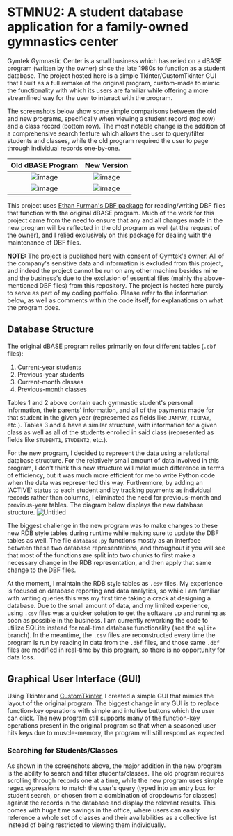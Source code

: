 # STMNU2: A student database application for a family-owned gymnastics center

Gymtek Gymnastic Center is a small business which has relied on a dBASE program (written by the owner) since the late 1980s to function as a student database. The project hosted here is a simple Tkinter/CustomTkinter GUI that I built as a full remake of the original program, custom-made to mimic the functionality with which its users are familiar while offering a more streamlined way for the user to interact with the program.

The screenshots below show some simple comparisons between the old and new programs, specifically when viewing a student record (top row) and a class record (bottom row). The most notable change is the addition of a comprehensive search feature which allows the user to query/filter students and classes, while the old program required the user to page through individual records one-by-one.

Old dBASE Program             |  New Version
:-------------------------:|:-------------------------:
![image](https://github.com/user-attachments/assets/4b0df317-dba5-4ee1-a897-cf750566c8f1) | ![image](https://github.com/user-attachments/assets/a078eec4-33e9-47e6-a352-f8a54de8f6bd)
![image](https://github.com/user-attachments/assets/84fc4494-acc7-4b7d-b40c-e55493403cb0) | ![image](https://github.com/user-attachments/assets/d33507b0-cde4-4ce1-929d-df10ccc1bcfc)

This project uses [Ethan Furman's DBF package](https://github.com/ethanfurman/dbf) for reading/writing DBF files that function with the original dBASE program. Much of the work for this project came from the need to ensure that any and all changes made in the new program will be reflected in the old program as well (at the request of the owner), and I relied exclusively on this package for dealing with the maintenance of DBF files.

**NOTE:** The project is published here with consent of Gymtek's owner. All of the company's sensitive data and information is excluded from this project, and indeed the project cannot be run on any other machine besides mine and the business's due to the exclusion of essential files (mainly the above-mentioned DBF files) from this repository. The project is hosted here purely to serve as part of my coding portfolio. Please refer to the information below, as well as comments within the code itself, for explanations on what the program does.


## Database Structure
The original dBASE program relies primarily on four different tables (`.dbf` files):
  1. Current-year students
  2. Previous-year students
  3. Current-month classes
  4. Previous-month classes

Tables 1 and 2 above contain each gymnastic student's personal information, their parents' information, and all of the payments made for that student in the given year (represented as fields like `JANPAY`, `FEBPAY`, etc.). Tables 3 and 4 have a similar structure, with information for a given class as well as all of the students enrolled in said class (represented as fields like `STUDENT1`, `STUDENT2`, etc.).

For the new program, I decided to represent the data using a relational database structure. For the relatively small amount of data involved in this program, I don't think this new structure will make much difference in terms of efficiency, but it was much more efficient for me to write Python code when the data was represented this way. Furthermore, by adding an 'ACTIVE' status to each student and by tracking payments as individual records rather than columns, I eliminated the need for previous-month and previous-year tables. The diagram below displays the new database structure.
![Untitled](https://github.com/user-attachments/assets/66072761-c98c-4dbc-aee8-d5ba94e25842)


The biggest challenge in the new program was to make changes to these new RDB style tables during runtime while making sure to update the DBF tables as well. The file `database.py` functions mostly as an interface between these two database representations, and throughout it you will see that most of the functions are split into two chunks to first make a necessary change in the RDB representation, and then apply that same change to the DBF files.

At the moment, I maintain the RDB style tables as `.csv` files. My experience is focused on database reporting and data analytics, so while I am familiar with writing queries this was my first time taking a crack at designing a database. Due to the small amount of data, and my limited experience, using `.csv` files was a quicker solution to get the software up and running as soon as possible in the business. I am currently reworking the code to utilize SQLite instead for real-time database functionality (see the `sqlite` branch). In the meantime, the `.csv` files are reconstructed every time the program is run by reading in data from the `.dbf` files, and those same `.dbf` files are modified in real-time by this program, so there is no opportunity for data loss. 

## Graphical User Interface (GUI)
Using Tkinter and [CustomTkinter](https://github.com/TomSchimansky/CustomTkinter), I created a simple GUI that mimics the layout of the original program. The biggest change in my GUI is to replace function-key operations with simple and intuitive buttons which the user can click. The new program still supports many of the function-key operations present in the original program so that when a seasoned user hits keys due to muscle-memory, the program will still respond as expected.

### Searching for Students/Classes
As shown in the screenshots above, the major addition in the new program is the ability to search and filter students/classes. The old program requires scrolling through records one at a time, while the new program uses simple regex expressions to match the user's query (typed into an entry box for student search, or chosen from a combination of dropdowns for classes) against the records in the database and display the relevant results. This comes with huge time savings in the office, where users can easily reference a whole set of classes and their availabilities as a collective list instead of being restricted to viewing them individually.
